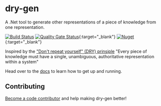 # dry-gen
A .Net tool to generate other representations of a piece of knowledge from one representation. 

[![Build Status](https://github.com/ebjornset/DryGen/actions/workflows/build.yml/badge.svg?branch=main)](https://github.com/ebjornset/DryGen/actions/workflows/build.yml)
[![Quality Gate Status](https://sonarcloud.io/api/project_badges/measure?project=ebjornset_DryGen&metric=alert_status)](https://sonarcloud.io/summary/overall?id=ebjornset_DryGen){:target="\_blank"}
[![Nuget](https://img.shields.io/nuget/v/dry-gen.svg)](https://www.nuget.org/packages/dry-gen){:target="\_blank"}


Inspired by the ["Don't repeat yourself" (DRY) prinsiple](https://en.wikipedia.org/wiki/Don%27t_repeat_yourself) "Every piece of knowledge must have a single, unambiguous, authoritative representation within a system"

Head over to the [docs](https://docs.drygen.dev) to learn how to get up and running. 

## Contributing

[Become a code contributor](CONTRIBUTING.md) and help making dry-gen better!